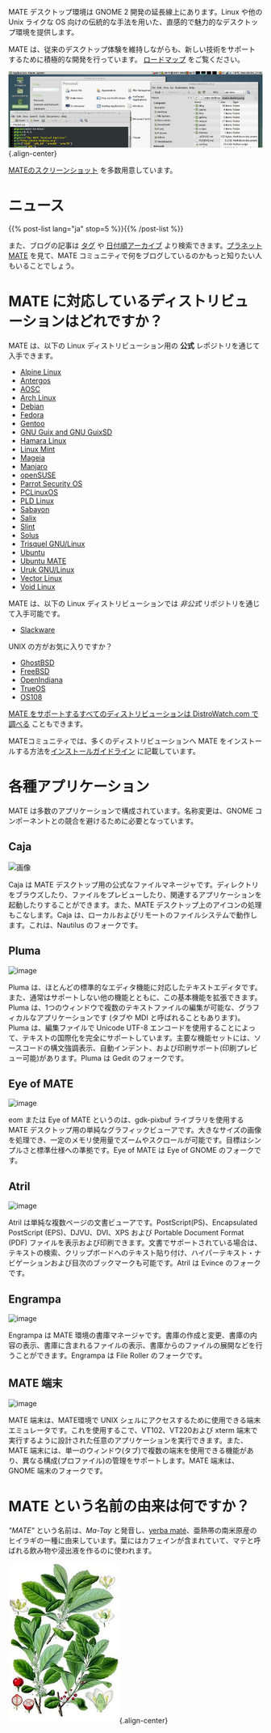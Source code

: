 <!--
.. title: MATE デスクトップ環境
.. slug: index
.. date: 2013-10-31 12:29:57
.. tags: About,Applications,Screenshots
.. link: 
.. description:
-->

MATE デスクトップ環境は GNOME 2 開発の延長線上にあります。Linux や他の Unix ライクな OS 向けの伝統的な手法を用いた、直感的で魅力的なデスクトップ環境を提供します。

MATE は、従来のデスクトップ体験を維持しながらも、新しい技術をサポートするために積極的な開発を行っています。
[ロードマップ](https://wiki.mate-desktop.org/#!pages/roadmap.md) をご覧ください。

![image](/screens/screenshot.jpg){.align-center}

[MATEのスクリーンショット](gallery/1.22/) を多数用意しています。

ニュース
====

{{% post-list lang="ja" stop=5 %}}{{% /post-list %}}

また、ブログの記事は [タグ](tags/) や [日付順アーカイブ](archive/) より検索できます。[プラネット MATE](https://planet.mate-desktop.org) を見て、MATE コミュニティで何をブログしているのかもっと知りたい人もいることでしょう。

MATE に対応しているディストリビューションはどれですか？
=================================

MATE は、以下の Linux ディストリビューション用の **公式** レポジトリを通じて入手できます。

-   [Alpine Linux](https://www.alpinelinux.org/)
-   [Antergos](https://antergos.com/)
-   [AOSC](https://aosc.io/)
-   [Arch Linux](https://www.archlinux.org)
-   [Debian](https://www.debian.org)
-   [Fedora](https://www.fedoraproject.org)
-   [Gentoo](https://www.gentoo.org)
-   [GNU Guix and GNU GuixSD](https://gnu.org/s/guix)
-   [Hamara Linux](https://hamaralinux.org/)
-   [Linux Mint](https://linuxmint.com)
-   [Mageia](https://www.mageia.org/en/)
-   [Manjaro](https://manjaro.org/)
-   [openSUSE](https://www.opensuse.org)
-   [Parrot Security OS](https://www.parrotsec.org/)
-   [PCLinuxOS](https://www.pclinuxos.com/get-pclinuxos/mate/)
-   [PLD Linux](https://www.pld-linux.org/)
-   [Sabayon](https://www.sabayon.org)
-   [Salix](https://www.salixos.org)
-   [Slint](https://slint.fr)
-   [Solus](https://getsol.us/)
-   [Trisquel GNU/Linux](https://trisquel.info/)
-   [Ubuntu](https://www.ubuntu.com)
-   [Ubuntu MATE](https://www.ubuntu-mate.org)
-   [Uruk GNU/Linux](https://urukproject.org/dist/)
-   [Vector Linux](http://vectorlinux.com)
-   [Void Linux](https://www.voidlinux.org/)

MATE は、以下の Linux ディストリビューションでは *非公式* リポジトリを通じて入手可能です。

-   [Slackware](http://www.slackware.com)

UNIX の方がお気に入りですか？

-   [GhostBSD](https://ghostbsd.org)
-   [FreeBSD](https://freebsd.org)
-   [OpenIndiana](https://www.openindiana.org)
-   [TrueOS](https://www.trueos.org/)
-   [OS108](https://OS108.org/)

[MATE をサポートするすべてのディストリビューションは DistroWatch.com で調べる](https://distrowatch.org/search.php?desktop=MATE#distrosearch) こともできます。

MATEコミュニティでは、多くのディストリビューションへ MATE をインストールする方法を[インストールガイドライン](https://wiki.mate-desktop.org/#!pages/download.md) に記載しています。

各種アプリケーション
============

MATE は多数のアプリケーションで構成されています。名称変更は、GNOME コンポーネントとの競合を避けるために必要となっています。

Caja
----

![画像](/assets/img/mate/caja.png)

Caja は MATE デスクトップ用の公式なファイルマネージャです。ディレクトリをブラウズしたり、ファイルをプレビューしたり、関連するアプリケーションを起動したりすることができます。また、MATE デスクトップ上のアイコンの処理もこなします。Caja は、ローカルおよびリモートのファイルシステムで動作します。これは、Nautilus のフォークです。

Pluma
-----

![image](/assets/img/mate/pluma.png)

Pluma は、ほとんどの標準的なエディタ機能に対応したテキストエディタです。また、通常はサポートしない他の機能とともに、この基本機能を拡張できます。Pluma は、1つのウィンドウで複数のテキストファイルの編集が可能な、グラフィカルなアプリケーションです (タブや MDI と呼ばれることもあります)。Pluma は、編集ファイルで Unicode UTF-8 エンコードを使用することによって、テキストの国際化を完全にサポートしています。主要な機能セットには、ソースコードの構文強調表示、自動インデント、および印刷サポート(印刷プレビュー可能)があります。Pluma は Gedit のフォークです。

Eye of MATE
-----------

![image](/assets/img/mate/eom.png)

eom または Eye of MATE というのは、gdk-pixbuf ライブラリを使用する MATE デスクトップ用の単純なグラフィックビューアです。大きなサイズの画像を処理でき、一定のメモリ使用量でズームやスクロールが可能です。目標はシンプルさと標準仕様への準拠です。Eye of MATE は Eye of GNOME のフォークです。

Atril
-----

![image](/assets/img/mate/atril.png)

Atril は単純な複数ページの文書ビューアです。PostScript(PS)、Encapsulated PostScript (EPS)、DJVU、DVI、XPS および Portable Document Format (PDF) ファイルを表示および印刷できます。文書でサポートされている場合は、テキストの検索、クリップボードへのテキスト貼り付け、ハイパーテキスト・ナビゲーションおよび目次のブックマークも可能です。Atril は Evince のフォークです。

Engrampa
--------

![image](/assets/img/mate/engrampa.png)

Engrampa は MATE 環境の書庫マネージャです。書庫の作成と変更、書庫の内容の表示、書庫に含まれるファイルの表示、書庫からのファイルの展開などを行うことができます。Engrampa は File Roller のフォークです。

MATE 端末
-------------

![image](/assets/img/mate/terminal.png)

MATE 端末は、MATE環境で UNIX シェルにアクセスするために使用できる端末エミュレータです。これを使用するこで、VT102、VT220および xterm 端末で実行するように設計された任意のアプリケーションを実行できます。また、MATE 端末には、単一のウィンドウ(タブ)で複数の端末を使用できる機能があり、異なる構成(プロファイル)の管理をサポートします。MATE 端末は、GNOME 端末のフォークです。

MATE という名前の由来は何ですか？
==============================

*\"MATE\"* という名前は、*Ma-Tay* と発音し、[yerba maté](https://en.wikipedia.org/wiki/Yerba_mate)、亜熱帯の南米原産のヒイラギの一種に由来しています。葉にはカフェインが含まれていて、マテと呼ばれる飲み物や浸出液を作るのに使われます。

![image](/assets/img/mate/yerba.jpg){.align-center}
